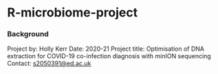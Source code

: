 # R-microbiome-project
### Background
Project by: Holly Kerr
Date: 2020-21
Project title: Optimisation of DNA extraction for COVID-19 co-infection diagnosis with minION sequencing 
Contact: s2050391@ed.ac.uk
